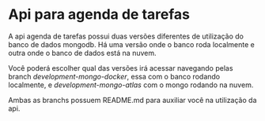 # Api para agenda de tarefas

A api agenda de tarefas possui duas versões diferentes de utilização do banco de dados mongodb. Há uma versão onde o banco roda localmente e outra onde o banco de dados está na nuvem.
 
Você poderá escolher qual das versões irá acessar navegando pelas branch *development-mongo-docker*, essa com o banco rodando localmente, e *development-mongo-atlas* com o mongo rodando na nuvem.
 
Ambas as branchs possuem README.md para auxiliar você na utilização da api.